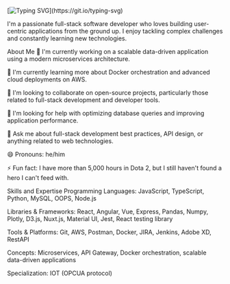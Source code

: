 
[![Typing SVG](https://readme-typing-svg.demolab.com/?lines=Hi+There+👋,+Myself+Saurabh+Biware;)](https://git.io/typing-svg)

I'm a passionate full-stack software developer who loves building user-centric applications from the ground up. I enjoy tackling complex challenges and constantly learning new technologies.

About Me
🔭 I'm currently working on a scalable data-driven application using a modern microservices architecture.

🌱 I'm currently learning more about Docker orchestration and advanced cloud deployments on AWS.

👯 I'm looking to collaborate on open-source projects, particularly those related to full-stack development and developer tools.

🤔 I'm looking for help with optimizing database queries and improving application performance.

💬 Ask me about full-stack development best practices, API design, or anything related to web technologies.

😄 Pronouns: he/him

⚡ Fun fact: I have more than 5,000 hours in Dota 2, but I still haven't found a hero I can't feed with.


Skills and Expertise
Programming Languages: JavaScript, TypeScript, Python, MySQL, OOPS, Node.js

Libraries & Frameworks: React, Angular, Vue, Express, Pandas, Numpy, Plotly, D3.js, Nuxt.js, Material UI, Jest, React testing library

Tools & Platforms: Git, AWS, Postman, Docker, JIRA, Jenkins, Adobe XD, RestAPI

Concepts: Microservices, API Gateway, Docker orchestration, scalable data-driven applications

Specialization: IOT (OPCUA protocol)

